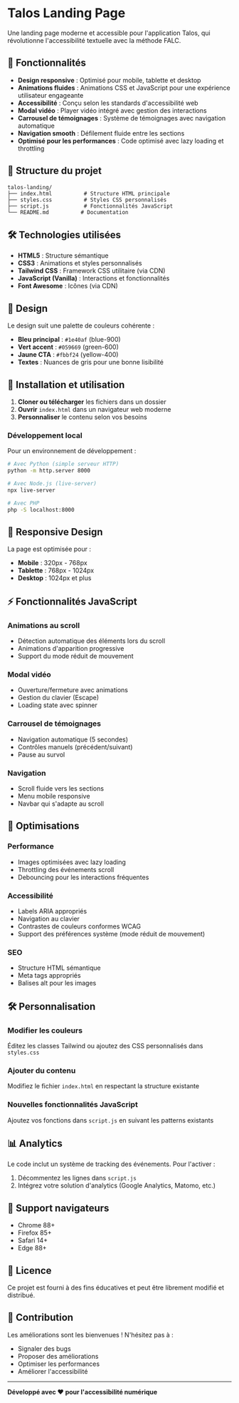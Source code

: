 # Talos Landing Page

Une landing page moderne et accessible pour l'application Talos, qui révolutionne l'accessibilité textuelle avec la méthode FALC.

## 🚀 Fonctionnalités

- **Design responsive** : Optimisé pour mobile, tablette et desktop
- **Animations fluides** : Animations CSS et JavaScript pour une expérience utilisateur engageante
- **Accessibilité** : Conçu selon les standards d'accessibilité web
- **Modal vidéo** : Player vidéo intégré avec gestion des interactions
- **Carrousel de témoignages** : Système de témoignages avec navigation automatique
- **Navigation smooth** : Défilement fluide entre les sections
- **Optimisé pour les performances** : Code optimisé avec lazy loading et throttling

## 📁 Structure du projet

```
talos-landing/
├── index.html          # Structure HTML principale
├── styles.css          # Styles CSS personnalisés
├── script.js           # Fonctionnalités JavaScript
└── README.md          # Documentation
```

## 🛠️ Technologies utilisées

- **HTML5** : Structure sémantique
- **CSS3** : Animations et styles personnalisés
- **Tailwind CSS** : Framework CSS utilitaire (via CDN)
- **JavaScript (Vanilla)** : Interactions et fonctionnalités
- **Font Awesome** : Icônes (via CDN)

## 🎨 Design

Le design suit une palette de couleurs cohérente :
- **Bleu principal** : `#1e40af` (blue-900)
- **Vert accent** : `#059669` (green-600)
- **Jaune CTA** : `#fbbf24` (yellow-400)
- **Textes** : Nuances de gris pour une bonne lisibilité

## 🚀 Installation et utilisation

1. **Cloner ou télécharger** les fichiers dans un dossier
2. **Ouvrir** `index.html` dans un navigateur web moderne
3. **Personnaliser** le contenu selon vos besoins

### Développement local

Pour un environnement de développement :

```bash
# Avec Python (simple serveur HTTP)
python -m http.server 8000

# Avec Node.js (live-server)
npx live-server

# Avec PHP
php -S localhost:8000
```

## 📱 Responsive Design

La page est optimisée pour :
- **Mobile** : 320px - 768px
- **Tablette** : 768px - 1024px  
- **Desktop** : 1024px et plus

## ⚡ Fonctionnalités JavaScript

### Animations au scroll
- Détection automatique des éléments lors du scroll
- Animations d'apparition progressive
- Support du mode réduit de mouvement

### Modal vidéo
- Ouverture/fermeture avec animations
- Gestion du clavier (Escape)
- Loading state avec spinner

### Carrousel de témoignages
- Navigation automatique (5 secondes)
- Contrôles manuels (précédent/suivant)
- Pause au survol

### Navigation
- Scroll fluide vers les sections
- Menu mobile responsive
- Navbar qui s'adapte au scroll

## 🎯 Optimisations

### Performance
- Images optimisées avec lazy loading
- Throttling des événements scroll
- Debouncing pour les interactions fréquentes

### Accessibilité
- Labels ARIA appropriés
- Navigation au clavier
- Contrastes de couleurs conformes WCAG
- Support des préférences système (mode réduit de mouvement)

### SEO
- Structure HTML sémantique
- Meta tags appropriés
- Balises alt pour les images

## 🛠️ Personnalisation

### Modifier les couleurs
Éditez les classes Tailwind ou ajoutez des CSS personnalisés dans `styles.css`

### Ajouter du contenu
Modifiez le fichier `index.html` en respectant la structure existante

### Nouvelles fonctionnalités JavaScript
Ajoutez vos fonctions dans `script.js` en suivant les patterns existants

## 📊 Analytics

Le code inclut un système de tracking des événements. Pour l'activer :

1. Décommentez les lignes dans `script.js`
2. Intégrez votre solution d'analytics (Google Analytics, Matomo, etc.)

## 🔧 Support navigateurs

- Chrome 88+
- Firefox 85+
- Safari 14+
- Edge 88+

## 📄 Licence

Ce projet est fourni à des fins éducatives et peut être librement modifié et distribué.

## 🤝 Contribution

Les améliorations sont les bienvenues ! N'hésitez pas à :
- Signaler des bugs
- Proposer des améliorations
- Optimiser les performances
- Améliorer l'accessibilité

---

**Développé avec ❤️ pour l'accessibilité numérique**
